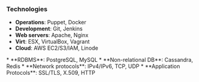 ### Technologies

<div class="col1of2">

  * **Operations**: Puppet, Docker
  * **Development**: Git, Jenkins
  * **Web servers**: Apache, Nginx
  * **Virt**: ESX, VirtualBox, Vagrant
  * **Cloud**: AWS EC2/S3/IAM, Linode

</div>

<div class="col2of2">
  * **RDBMS**: PostgreSQL, MySQL
  * **Non-relational DB**: Cassandra, Redis
  * **Network protocols**: IPv4/IPv6, TCP, UDP
  * **Application Protocols**: SSL/TLS, X.509, HTTP
</div>
